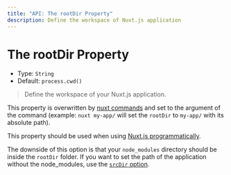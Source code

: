 ```yaml
---
title: "API: The rootDir Property"
description: Define the workspace of Nuxt.js application
---
```


# The rootDir Property

- Type: `String`
- Default: `process.cwd()`

> Define the workspace of your Nuxt.js application.

This property is overwritten by [nuxt commands](/guide/commands) and set to the argument of the command (example: `nuxt my-app/` will set the `rootDir` to `my-app/` with its absolute path).

This property should be used when using [Nuxt.js programmatically](/api/nuxt).

<p class="Alert Alert--blue">

The downside of this option is that your `node_modules` directory should be inside the `rootDir` folder. If you want to set the path of the application without the node_modules, use the [`srcDir` option](/api/configuration-srcdir).

</p>
